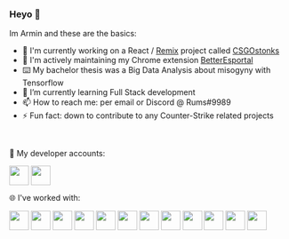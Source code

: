 ### Heyo 👋

Im Armin and these are the basics:

- 👯 I'm currently working on a React / [Remix](https://remix.run/) project called [CSGOstonks](http://csgostonks.online/)
- 🔭 I'm actively maintaining my Chrome extension [BetterEsportal](https://chrome.google.com/webstore/detail/betteresportal/iklnneabdldjlpgnpccikmcgnfedlnbi)
- ⌨️ My bachelor thesis was a Big Data Analysis about misogyny with Tensorflow
- 🌱 I’m currently learning Full Stack development
- 📫 How to reach me: per email or Discord @ Rums#9989
- ⚡ Fun fact: down to contribute to any Counter-Strike related projects

<br>

🔗 My developer accounts:

<p align="left">
<a href="https://chrome.google.com/webstore/detail/betteresportal/iklnneabdldjlpgnpccikmcgnfedlnbi" target="blank"><img align="center" src="https://upload.wikimedia.org/wikipedia/commons/c/c5/Google_Chrome_Web_Store_icon_2015.svg" height="35" /></a>
<a href="https://play.google.com/store/apps/developer?id=Armin+Stanitzok" target="blank"><img align="center" src="https://www.svgrepo.com/show/223032/playstore.svg" height="35" /></a>
      

<br>

🌐 I've worked with:

<p align="left">
<img src="https://cdn.jsdelivr.net/gh/devicons/devicon/icons/vscode/vscode-original.svg" height="35"/>
<img src="https://cdn.jsdelivr.net/gh/devicons/devicon/icons/typescript/typescript-original.svg" height="35"/>
<img src="https://cdn.jsdelivr.net/gh/devicons/devicon/icons/javascript/javascript-original.svg" height="35"/>
<img src="https://cdn.jsdelivr.net/gh/devicons/devicon/icons/react/react-original.svg" height="35"/>
<img src="https://cdn.jsdelivr.net/gh/devicons/devicon/icons/tensorflow/tensorflow-original.svg" height="35"/>
<img src="https://cdn.jsdelivr.net/gh/devicons/devicon/icons/android/android-original.svg" height="35"/>
<img src="https://cdn.jsdelivr.net/gh/devicons/devicon/icons/java/java-original.svg" height="35"/>
<img src="https://cdn.jsdelivr.net/gh/devicons/devicon/icons/python/python-original.svg" height="35"/>
<img src="https://cdn.jsdelivr.net/gh/devicons/devicon/icons/html5/html5-original.svg" height="35"/>
<img src="https://cdn.jsdelivr.net/gh/devicons/devicon/icons/tailwindcss/tailwindcss-plain.svg" height="35"/>
<img src="https://cdn.jsdelivr.net/gh/devicons/devicon/icons/postgresql/postgresql-original.svg" height="35"/>
<img src="https://cdn.jsdelivr.net/gh/devicons/devicon/icons/solidity/solidity-original.svg" height="35"/>
          
          
          
          
          
          



<!--
- 🔭 I’m currently working on ...
- 🌱 I’m currently learning ...
- 👯 I’m looking to collaborate on ...
- 🤔 I’m looking for help with ...
- 💬 Ask me about ...
- 📫 How to reach me: ...
- 😄 Pronouns: ...
- ⚡ Fun fact: ...
-->
